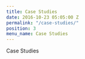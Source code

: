 ```yaml
---
title: Case Studies
date: 2016-10-23 05:05:00 Z
permalink: "/case-studies/"
position: 3
menu_name: Case Studies
---
```


Case Studies